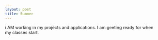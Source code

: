 ```yaml
---
layout: post
title: Summer 
---
```

i AM working in my projects and applications.
I am geeting ready for when my classes start.


